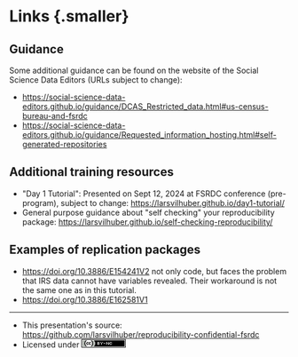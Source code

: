 # Links {.smaller}

## Guidance

Some additional guidance can be found on the website of the Social Science Data Editors (URLs subject to change):

-   <https://social-science-data-editors.github.io/guidance/DCAS_Restricted_data.html#us-census-bureau-and-fsrdc>
-   <https://social-science-data-editors.github.io/guidance/Requested_information_hosting.html#self-generated-repositories>

## Additional training resources

- "Day 1 Tutorial": Presented on Sept 12, 2024 at FSRDC conference (pre-program), subject to change: <https://larsvilhuber.github.io/day1-tutorial/>
- General purpose guidance about "self checking" your reproducibility package: <https://larsvilhuber.github.io/self-checking-reproducibility/>

## Examples of replication packages

-    <https://doi.org/10.3886/E154241V2> not only code, but faces the problem that IRS data cannot have variables revealed. Their workaround is not the same one as in this tutorial.
-    <https://doi.org/10.3886/E162581V1> 

---


- This presentation's source: <https://github.com/larsvilhuber/reproducibility-confidential-fsrdc>
- Licensed under [![CC BY-NC 4.0](/images/cc-by-nc-80x15.png)](https://creativecommons.org/licenses/by-nc/4.0/)